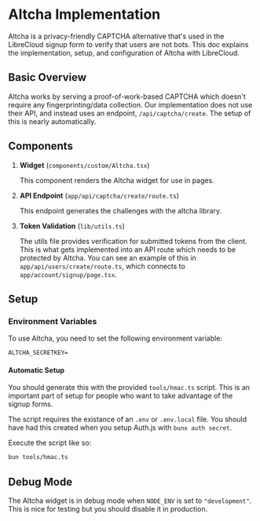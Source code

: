 # Altcha Implementation

Altcha is a privacy-friendly CAPTCHA alternative that's used in the LibreCloud signup form to verify that users are not bots. This doc explains the implementation, setup, and configuration of Altcha with LibreCloud.

## Basic Overview

Altcha works by serving a proof-of-work-based CAPTCHA which doesn't require any fingerprinting/data collection. Our implementation does not use their API, and instead uses an endpoint, `/api/captcha/create`. The setup of this is nearly automatically.

## Components

1. **Widget** (`components/custom/Altcha.tsx`)

   This component renders the Altcha widget for use in pages.

2. **API Endpoint** (`app/api/captcha/create/route.ts`)

   This endpoint generates the challenges with the altcha library.

3. **Token Validation** (`lib/utils.ts`)

   The utils file provides verification for submitted tokens from the client. This is what gets implemented into an API route which needs to be protected by Altcha. You can see an example of this in `app/api/users/create/route.ts`, which connects to `app/account/signup/page.tsx`.

## Setup

### Environment Variables

To use Altcha, you need to set the following environment variable:

```text
ALTCHA_SECRETKEY=
```

#### Automatic Setup

You should generate this with the provided `tools/hmac.ts` script. This is an important part of setup for people who want to take advantage of the signup forms.

The script requires the existance of an `.env` or `.env.local` file. You should have had this created when you setup Auth.js with `bunx auth secret`.

Execute the script like so:

```bash
bun tools/hmac.ts
```

## Debug Mode

The Altcha widget is in debug mode when `NODE_ENV` is set to `"development"`. This is nice for testing but you should disable it in production.
